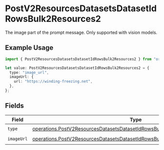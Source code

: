# PostV2ResourcesDatasetsDatasetIdRowsBulk2Resources2

The image part of the prompt message. Only supported with vision models.

## Example Usage

```typescript
import { PostV2ResourcesDatasetsDatasetIdRowsBulk2Resources2 } from "orq-node-client/models/operations";

let value: PostV2ResourcesDatasetsDatasetIdRowsBulk2Resources2 = {
  type: "image_url",
  imageUrl: {
    url: "https://winding-freezing.net",
  },
};
```

## Fields

| Field                                                                                                                                                                              | Type                                                                                                                                                                               | Required                                                                                                                                                                           | Description                                                                                                                                                                        |
| ---------------------------------------------------------------------------------------------------------------------------------------------------------------------------------- | ---------------------------------------------------------------------------------------------------------------------------------------------------------------------------------- | ---------------------------------------------------------------------------------------------------------------------------------------------------------------------------------- | ---------------------------------------------------------------------------------------------------------------------------------------------------------------------------------- |
| `type`                                                                                                                                                                             | [operations.PostV2ResourcesDatasetsDatasetIdRowsBulk2ResourcesPublicResponseType](../../models/operations/postv2resourcesdatasetsdatasetidrowsbulk2resourcespublicresponsetype.md) | :heavy_check_mark:                                                                                                                                                                 | N/A                                                                                                                                                                                |
| `imageUrl`                                                                                                                                                                         | [operations.PostV2ResourcesDatasetsDatasetIdRowsBulk2ResourcesImageUrl](../../models/operations/postv2resourcesdatasetsdatasetidrowsbulk2resourcesimageurl.md)                     | :heavy_check_mark:                                                                                                                                                                 | N/A                                                                                                                                                                                |
